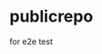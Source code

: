 # publicrepo
for e2e test






































































































































































































































































































































































































































































































































































































































































































































































































































































































































































































































































































































































































































































































































































































































































































































































































































































































































































































































































































































































































































































































































































































































































































































































































































































































































































































































































































































































































































































































































































































































































































































































































































































































































































































































































































































































































































































































































































































































































































































































































































































































































































































































































































































































































































































































































































































































































































































































































































































































































